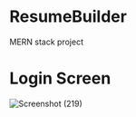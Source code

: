 # ResumeBuilder
 MERN stack project
# Login Screen
![Screenshot (219)](https://github.com/user-attachments/assets/56cb459d-1afe-4912-ac3d-97cf646a83bd)

